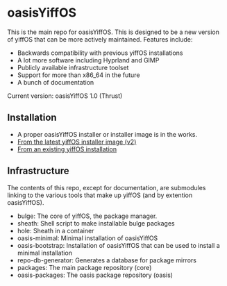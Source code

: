 # oasisYiffOS

This is the main repo for oasisYiffOS. This is designed to be a new version of yiffOS that can be more actively maintained. Features include:
- Backwards compatibility with previous yiffOS installations
- A lot more software including Hyprland and GIMP
- Publicly available infrastructure toolset
- Support for more than x86_64 in the future
- A bunch of documentation

Current version: oasisYiffOS 1.0 (Thrust)

## Installation
- A proper oasisYiffOS installer or installer image is in the works. 
- [From the latest yiffOS installer image (v2)](docs/install_yiff2.md)
- [From an existing yiffOS installation](docs/install_fromyiff.md)

## Infrastructure
The contents of this repo, except for documentation, are submodules linking to the various tools that make up yiffOS (and by extention oasisYiffOS).
- bulge: The core of yiffOS, the package manager.
- sheath: Shell script to make installable bulge packages
- hole: Sheath in a container
- oasis-minimal: Minimal installation of oasisYiffOS
- oasis-bootstrap: Installation of oasisYiffOS that can be used to install a minimal installation
- repo-db-generator: Generates a database for package mirrors
- packages: The main package repository (core)
- oasis-packages: The oasis package repository (oasis)

